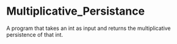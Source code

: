 # Multiplicative_Persistance
A program that takes an int as input and returns the multiplicative persistence of that int.
